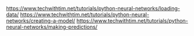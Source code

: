 https://www.techwithtim.net/tutorials/python-neural-networks/loading-data/
https://www.techwithtim.net/tutorials/python-neural-networks/creating-a-model/
https://www.techwithtim.net/tutorials/python-neural-networks/making-predictions/